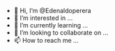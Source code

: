 - 👋 Hi, I’m @Edenaldoperera
- 👀 I’m interested in ...
- 🌱 I’m currently learning ...
- 💞️ I’m looking to collaborate on ...
- 📫 How to reach me ...

<!---
Edenaldoperera/Edenaldoperera is a ✨ special ✨ repository because its `README.md` (this file) appears on your GitHub profile.
You can click the Preview link to take a look at your changes.
--->
